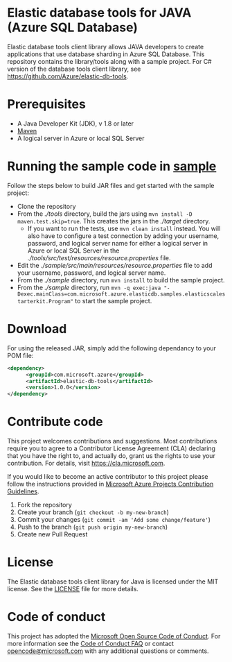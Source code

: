 # Elastic database tools for JAVA (Azure SQL Database)
Elastic database tools client library allows JAVA developers to create applications that use database sharding in Azure SQL Database. This repository contains the library/tools along with a sample project. For C# version of the database tools client library, see https://github.com/Azure/elastic-db-tools.

# Prerequisites
* A Java Developer Kit (JDK), v 1.8 or later
* [Maven](http://maven.apache.org/download.cgi)
* A logical server in Azure or local SQL Server

# Running the sample code in [sample](https://github.com/Microsoft/elastic-db-tools-for-java/tree/develop/samples)
Follow the steps below to build JAR files and get started with the sample project: 
* Clone the repository 
* From the _./tools_ directory, build the jars using `mvn install -D maven.test.skip=true`. This creates the jars in the _./target_ directory.
     - If you want to run the tests, use `mvn clean install` instead. You will also have to configure a test connection by adding your username, password, and logical server name for either a logical server in Azure or local SQL Server in the _./tools/src/test/resources/resource.properties_ file.
* Edit the _./sample/src/main/resources/resource.properties_ file to add your username, password, and logical server name.
* From the _./sample_ directory, run `mvn install` to build the sample project.
* From the _./sample_ directory, run `mvn -q exec:java "-Dexec.mainClass=com.microsoft.azure.elasticdb.samples.elasticscalestarterkit.Program"` to start the sample project. 

# Download
For using the released JAR, simply add the following dependancy to your POM file:
```xml
<dependency>
      <groupId>com.microsoft.azure</groupId>
      <artifactId>elastic-db-tools</artifactId>
      <version>1.0.0</version>
</dependency>
```

# Contribute code
This project welcomes contributions and suggestions. Most contributions require you to agree to a
Contributor License Agreement (CLA) declaring that you have the right to, and actually do, grant us
the rights to use your contribution. For details, visit https://cla.microsoft.com.

If you would like to become an active contributor to this project please follow the instructions provided in [Microsoft Azure Projects Contribution Guidelines](http://azure.github.io/guidelines.html).

1. Fork the repository
2. Create your branch (`git checkout -b my-new-branch`)
3. Commit your changes (`git commit -am 'Add some change/feature'`)
4. Push to the branch (`git push origin my-new-branch`)
5. Create new Pull Request

# License
The Elastic database tools client library for Java is licensed under the MIT license. See the [LICENSE](https://github.com/Microsoft/mssql-jdbc/blob/master/LICENSE) file for more details.

# Code of conduct
This project has adopted the [Microsoft Open Source Code of Conduct](https://opensource.microsoft.com/codeofconduct/). For more information see the [Code of Conduct FAQ](https://opensource.microsoft.com/codeofconduct/faq/) or contact [opencode@microsoft.com](mailto:opencode@microsoft.com) with any additional questions or comments.
